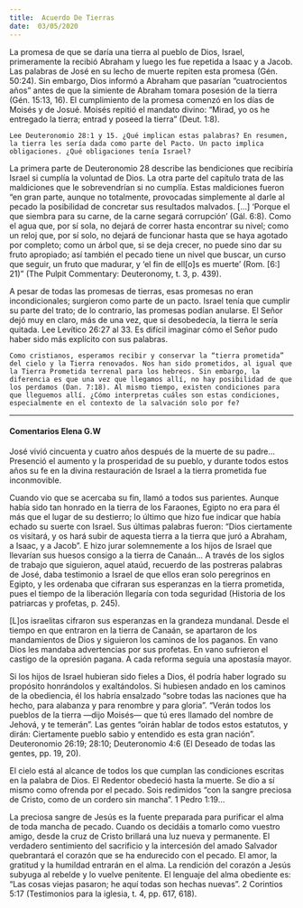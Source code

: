 ```yaml
---
title:  Acuerdo De Tierras 
date:  03/05/2020
---
```


La promesa de que se daría una tierra al pueblo de Dios, Israel, primeramente la recibió Abraham y luego les fue repetida a Isaac y a Jacob. Las palabras de José en su lecho de muerte repiten esta promesa (Gén. 50:24). Sin embargo, Dios informó a Abraham que pasarían “cuatrocientos años” antes de que la simiente de Abraham tomara posesión de la tierra (Gén. 15:13, 16). El cumplimiento de la promesa comenzó en los días de Moisés y de Josué. Moisés repitió el mandato divino: “Mirad, yo os he entregado la tierra; entrad y poseed la tierra” (Deut. 1:8).

`Lee Deuteronomio 28:1 y 15. ¿Qué implican estas palabras? En resumen, la tierra les sería dada como parte del Pacto. Un pacto implica obligaciones. ¿Qué obligaciones tenía Israel?`

La primera parte de Deuteronomio 28 describe las bendiciones que recibiría Israel si cumplía la voluntad de Dios. La otra parte del capítulo trata de las maldiciones que le sobrevendrían si no cumplía. Estas maldiciones fueron “en gran parte, aunque no totalmente, provocadas simplemente al darle al pecado la posibilidad de concretar sus resultados malvados. [...] ‘Porque el que siembra para su carne, de la carne segará corrupción’ (Gál. 6:8). Como el agua que, por sí sola, no dejará de correr hasta encontrar su nivel; como un reloj que, por sí solo, no dejará de funcionar hasta que se haya agotado por completo; como un árbol que, si se deja crecer, no puede sino dar su fruto apropiado; así también el pecado tiene un nivel que buscar, un curso que seguir, un fruto que madurar, y ‘el fin de ell[o]s es muerte’ (Rom. [6:] 21)” (The Pulpit Commentary: Deuteronomy, t. 3, p. 439).

A pesar de todas las promesas de tierras, esas promesas no eran incondicionales; surgieron como parte de un pacto. Israel tenía que cumplir su parte del trato; de lo contrario, las promesas podían anularse. El Señor dejó muy en claro, más de una vez, que si desobedecía, la tierra le sería quitada. Lee Levítico 26:27 al 33. Es difícil imaginar cómo el Señor pudo haber sido más explícito con sus palabras.

`Como cristianos, esperamos recibir y conservar la “tierra prometida” del cielo y la Tierra renovados. Nos han sido prometidos, al igual que la Tierra Prometida terrenal para los hebreos. Sin embargo, la diferencia es que una vez que llegamos allí, no hay posibilidad de que los perdamos (Dan. 7:18). Al mismo tiempo, existen condiciones para que lleguemos allí. ¿Cómo interpretas cuáles son estas condiciones, especialmente en el contexto de la salvación solo por fe?`

---

#### Comentarios Elena G.W

José vivió cincuenta y cuatro años después de la muerte de su padre… Presenció el aumento y la prosperidad de su pueblo, y durante todos estos años su fe en la divina restauración de Israel a la tierra prometida fue inconmovible.

Cuando vio que se acercaba su fin, llamó a todos sus parientes. Aunque había sido tan honrado en la tierra de los Faraones, Egipto no era para él más que el lugar de su destierro; lo último que hizo fue indicar que había echado su suerte con Israel. Sus últimas palabras fueron: “Dios ciertamente os visitará, y os hará subir de aquesta tierra a la tierra que juró a Abraham, a Isaac, y a Jacob”. E hizo jurar solemnemente a los hijos de Israel que llevarían sus huesos consigo a la tierra de Canaán… A través de los siglos de trabajo que siguieron, aquel ataúd, recuerdo de las postreras palabras de José, daba testimonio a Israel de que ellos eran solo peregrinos en Egipto, y les ordenaba que cifraran sus esperanzas en la tierra prometida, pues el tiempo de la liberación llegaría con toda seguridad (Historia de los patriarcas y profetas, p. 245).

[L]os israelitas cifraron sus esperanzas en la grandeza mundanal. Desde el tiempo en que entraron en la tierra de Canaán, se apartaron de los mandamientos de Dios y siguieron los caminos de los paganos. En vano Dios les mandaba advertencias por sus profetas. En vano sufrieron el castigo de la opresión pagana. A cada reforma seguía una apostasía mayor.

Si los hijos de Israel hubieran sido fieles a Dios, él podría haber logrado su propósito honrándolos y exaltándolos. Si hubiesen andado en los caminos de la obediencia, él los habría ensalzado “sobre todas las naciones que ha hecho, para alabanza y para renombre y para gloria”. “Verán todos los pueblos de la tierra —dijo Moisés— que tú eres llamado del nombre de Jehová, y te temerán”. Las gentes “oirán hablar de todos estos estatutos, y dirán: Ciertamente pueblo sabio y entendido es esta gran nación”. Deuteronomio 26:19; 28:10; Deuteronomio 4:6 (El Deseado de todas las gentes, pp. 19, 20).

El cielo está al alcance de todos los que cumplan las condiciones escritas en la palabra de Dios. El Redentor obedeció hasta la muerte. Se dio a sí mismo como ofrenda por el pecado. Sois redimidos “con la sangre preciosa de Cristo, como de un cordero sin mancha”. 1 Pedro 1:19…

La preciosa sangre de Jesús es la fuente preparada para purificar el alma de toda mancha de pecado. Cuando os decidáis a tomarlo como vuestro amigo, desde la cruz de Cristo brillará una luz nueva y permanente. El verdadero sentimiento del sacrificio y la intercesión del amado Salvador quebrantará el corazón que se ha endurecido con el pecado. El amor, la gratitud y la humildad entrarán en el alma. La rendición del corazón a Jesús subyuga al rebelde y lo vuelve penitente. El lenguaje del alma obediente es: “Las cosas viejas pasaron; he aquí todas son hechas nuevas”. 2 Corintios 5:17 (Testimonios para la iglesia, t. 4, pp. 617, 618).